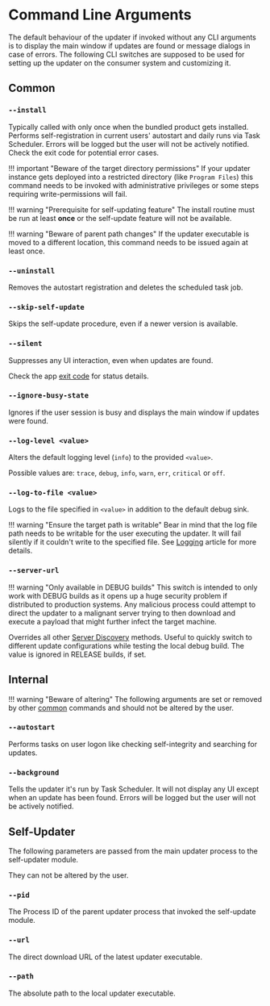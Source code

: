 # Command Line Arguments

The default behaviour of the updater if invoked without any CLI arguments is to display the main window if updates are found or message dialogs in case of errors. The following CLI switches are supposed to be used for setting up the updater on the consumer system and customizing it.

## Common

### `--install`

Typically called with only once when the bundled product gets installed. Performs self-registration in current users' autostart and daily runs via Task Scheduler. Errors will be logged but the user will not be actively notified. Check the exit code for potential error cases.

!!! important "Beware of the target directory permissions"
    If your updater instance gets deployed into a restricted directory (like `Program Files`) this command needs to be invoked with administrative privileges or some steps requiring write-permissions will fail.

!!! warning "Prerequisite for self-updating feature"
    The install routine must be run at least **once** or the self-update feature will not be available.

!!! warning "Beware of parent path changes"
    If the updater executable is moved to a different location, this command needs to be issued again at least once.

### `--uninstall`

Removes the autostart registration and deletes the scheduled task job.

### `--skip-self-update`

Skips the self-update procedure, even if a newer version is available.

### `--silent`

Suppresses any UI interaction, even when updates are found.

Check the app [exit code](Exit-Codes.md) for status details.

### `--ignore-busy-state`

Ignores if the user session is busy and displays the main window if updates were found.

### `--log-level <value>`

Alters the default logging level (`info`) to the provided `<value>`.

Possible values are: `trace`, `debug`, `info`, `warn`, `err`, `critical` or `off`.

### `--log-to-file <value>`

Logs to the file specified in `<value>` in addition to the default debug sink.

!!! warning "Ensure the target path is writable"
    Bear in mind that the log file path needs to be writable for the user executing the updater. It will fail silently if it couldn't write to the specified file. See [Logging](Logging.md) article for more details.

### `--server-url`

!!! warning "Only available in DEBUG builds"
    This switch is intended to only work with DEBUG builds as it opens up a huge security problem if distributed to production systems. Any malicious process could attempt to direct the updater to a malignant server trying to then download and execute a payload that might further infect the target machine.

Overrides all other [Server Discovery](Server-Discovery.md) methods. Useful to quickly switch to different update configurations while testing the local debug build. The value is ignored in RELEASE builds, if set.

## Internal

!!! warning "Beware of altering"
    The following arguments are set or removed by other [common](#common) commands and should not be altered by the user.

### `--autostart`

Performs tasks on user logon like checking self-integrity and searching for updates.

### `--background`

Tells the updater it's run by Task Scheduler. It will not display any UI except when an update has been found. Errors will be logged but the user will not be actively notified.

## Self-Updater

The following parameters are passed from the main updater process to the self-updater module.

They can not be altered by the user.

### `--pid`

The Process ID of the parent updater process that invoked the self-update module.

### `--url`

The direct download URL of the latest updater executable.

### `--path`

The absolute path to the local updater executable.
